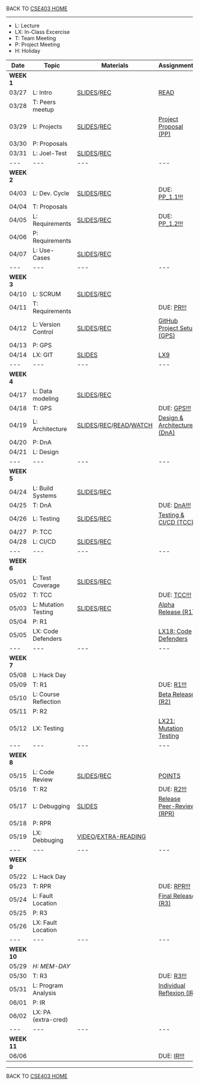 BACK TO [CSE403 HOME](README.md)

---

  - L: Lecture
  - LX: In-Class Excercise
  - T: Team Meeting
  - P: Project Meeting
  - H: Holiday

|	Date	|	Topic	    	|	Materials	|	Assignments	|
|	---		| 	---		    	|	---			|	---			|
|**WEEK 1**												|
|	03/27	|	L: Intro		|	[SLIDES](material/1-Course_Intro.pdf)/[REC](https://canvas.uw.edu/files/104229052/)	|	[READ](https://ethics.acm.org/code-of-ethics/software-engineering-code/) |
|	03/28	|	T: Peers meetup	|		|		|
|	03/29	|	L: Projects 	|	[SLIDES](material/2-TheProject.pdf)/[REC](https://canvas.uw.edu/files/104342875/)	|	[Project Proposal (PP)](../../project/01_project_proposal.md)	|
|	03/30	|	P: Proposals	|		|		|
|	03/31	|	L: Joel-Test	|	[SLIDES](material/3-JoelTest.pdf)/[REC](https://canvas.uw.edu/files/104436108/)	|		|
|	---		| 	---		    	|	---			|	---			|
|**WEEK 2**												|
|	04/03	|	L: Dev. Cycle	|	[SLIDES](material/4-SDLC.pdf)/[REC](https://canvas.uw.edu/files/104542430/)	|	DUE: [PP_1.1!!!](https://canvas.uw.edu/courses/1633262/assignments/8171250)	|
|	04/04	|	T: Proposals	|		|
|	04/05	|	L: Requirements	|	[SLIDES](material/5-Requirements.pdf)/[REC](https://canvas.uw.edu/files/104637504/) | DUE: [PP_1.2!!!](https://canvas.uw.edu/courses/1633262/assignments/8171377)	|	[Project Requirements (PR)](../../project/02_project_requirements.md)	|
|	04/06	|	P: Requirements	|		|		|
|	04/07	|	L: Use-Cases	|	[SLIDES](material/6-UseCases.pdf)/[REC](https://canvas.uw.edu/files/104730698/)		|		|
|	---		| 	---		    	|	---			|	---			|
|**WEEK 3**												|
|	04/10	|	L: SCRUM  |	[SLIDES](material/7-Scrum.pdf)/[REC](https://canvas.uw.edu/files/104872513/)	|		|
|	04/11	|	T: Requirements	|		|	DUE: [PR!!!](https://canvas.uw.edu/courses/1633262/assignments/8173719)	|
|	04/12	|	L: Version Control |	[SLIDES](material/8-VersionControl.pdf)/[REC](https://canvas.uw.edu/files/104933832/)	|	[GitHub Project Setup (GPS)](../../project/03_project_github_setup.md)	|
|	04/13	|	P: GPS	|			|		|
|	04/14	|	LX: GIT		|	[SLIDES](material/9-GitPractice.pdf)	|	[LX9](https://canvas.uw.edu/courses/1633262/assignments/8309921)	|
|	---		| 	---		    	|	---			|	---			|
|**WEEK 4**												|
|	04/17	|	L: Data modeling  | [SLIDES](material/10-DataModeling.pdf)/[REC](https://canvas.uw.edu/files/105135902/)	|		|
|	04/18	|	T: GPS	|		|	DUE: [GPS!!!](https://canvas.uw.edu/courses/1633262/assignments/8174312)	|
|	04/19	|	L: Architecture	|	[SLIDES](material/11-Architecture.pdf)/[REC](https://canvas.uw.edu/files/105246696/)/[READ](https://canvas.uw.edu/files/105234851/)/[WATCH](https://youtu.be/BrT3AO8bVQY)	|	[Design & Architecture (DnA)](../../project/04_project_design.md)	|
|	04/20	|	P: DnA	|		|		|
|	04/21	|	L: Design		|		|		|
|	---		| 	---		    	|	---			|	---			|
|**WEEK 5**												|
|	04/24	|	L: Build Systems	|	[SLIDES](material/13-BuildSystems.pdf)/[REC](https://canvas.uw.edu/files/105446393/)	|		|
|	04/25	|	T: DnA		|		|	DUE: [DnA!!!](https://canvas.uw.edu/courses/1633262/assignments/8174317)	|
|	04/26	|	L: Testing	|   [SLIDES](material/14-Testing.pdf)/[REC](https://canvas.uw.edu/files/105550442/)	|	[Testing & CI/CD (TCC)](../../project/05_project_testing.md)	|
|	04/27	|	P: TCC 	|		|		|
|	04/28	|	L: CI/CD	|	[SLIDES](material/15-CI_CD.pdf)/[REC](https://canvas.uw.edu/files/105646597/)	|		|
|	---		| 	---		    |	---			|	---			|
|**WEEK 6**												|
|	05/01	|	L: Test Coverage	|	[SLIDES](material/16-TestCoverage.pdf)/[REC](https://canvas.uw.edu/files/105773532/) |		|
|	05/02	|	T: TCC	|		|	DUE: [TCC!!!](https://canvas.uw.edu/courses/1633262/assignments/8174421)	|
|	05/03	|	L: Mutation Testing	|	[SLIDES](material/17-MutationTesting.pdf)/[REC](https://canvas.uw.edu/files/105855127/)	|	[Alpha Release (R1)](../../project/06_project_r1.md)	|
|	05/04	|	P: R1	|		|		|
|	05/05	|	LX: Code Defenders	|		|	[LX18: Code Defenders](https://canvas.uw.edu/courses/1633262/assignments/8342992)	|
|	---		| 	---		    |	---			|	---			|
|**WEEK 7**												|
|	05/08	|	L: Hack Day	|		|		|
|	05/09	|	T: R1	|		|	DUE: [R1!!!](https://canvas.uw.edu/courses/1633262/assignments/8176711)	|
|	05/10	|	L: Course Reflection	|		|	[Beta Release (R2)](../../project/07_project_r2.md)	|
|	05/11	|	P: R2	|		|		|
|	05/12	|	LX: Testing	|		|	[LX21: Mutation Testing](https://canvas.uw.edu/courses/1633262/assignments/8357439)	|
|	---		| 	---		    |	---			|	---			|
|**WEEK 8**												|
|	05/15	|	L: Code Review	|	[SLIDES](material/22-CodeReview.pdf)/[REC](https://canvas.uw.edu/files/106297857/)	|	[POINTS](https://cse403-sp23.slack.com/archives/C0508PY0U30/p1684181473106589) |
|	05/16	|	T: R2	|		|	DUE: [R2!!!](https://canvas.uw.edu/courses/1633262/assignments/8176832)	|
|	05/17	|	L: Debugging	|	[SLIDES](material/23-Debugging.pdf)	|	[Release Peer-Review (RPR)](../../PROJECT/08_project_peer_review.md)	|
|	05/18	|	P: RPR	|		|		|
|	05/19	|	LX: Debbuging	|	[VIDEO](https://canvas.uw.edu/files/106379676/)/[EXTRA-READING](https://canvas.uw.edu/files/106379974/)	|		|
|	---		| 	---		    |	---			|	---			|
|**WEEK 9**												|
|	05/22	|	L: Hack Day	|		|		|
|	05/23	|	T: RPR	|		|	DUE: [RPR!!!](https://canvas.uw.edu/courses/1633262/assignments/8176948)	|
|	05/24	|	L: Fault Location	|		|	[Final Release (R3)](../../project/09_project_r3.md)	|
|	05/25	|	P: R3	|		|		|
|	05/26	|	LX: Fault Location	|		|		|
|	---		| 	---		    |	---			|	---			|
|**WEEK 10**											|
|	05/29	|	*H: MEM-DAY*	|		|		|
|	05/30	|	T: R3	|		|	DUE: [R3!!!](https://canvas.uw.edu/courses/1633262/assignments/8176962)	|
|	05/31	|	L: Program Analysis	|		|	[Individual Reflexion (IR)](../../project/10_project_reflection.md)	|
|	06/01	|	P: IR	|		|		|
|	06/02	|	LX: PA (extra-cred)	|		|		|
|	---		| 	---		    |	---			|	---			|
|**WEEK 11**											|
|	06/06	|		|		|	DUE: [IR!!!](https://canvas.uw.edu/courses/1633262/assignments/8177003)	|

---

BACK TO [CSE403 HOME](README.md)
